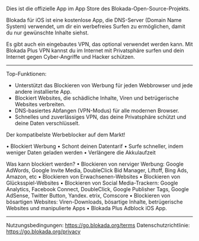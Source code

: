 Dies ist die offizielle App im App Store des Blokada-Open-Source-Projekts.

Blokada für iOS ist eine kostenlose App, die DNS-Server (Domain Name System) verwendet, um dir ein werbefreies Surfen zu ermöglichen, damit du nur gewünschte Inhalte siehst.

Es gibt auch ein eingebautes VPN, das optional verwendet werden kann. Mit Blokada Plus VPN kannst du im Internet mit Privatsphäre surfen und dein Internet gegen Cyber-Angriffe und Hacker schützen.

----

Top-Funktionen:

- Unterstützt das Blockieren von Werbung für jeden Webbrowser und jede andere installierte App.
- Blockiert Websites, die schädliche Inhalte, Viren und betrügerische Websites verbreiten.
- DNS-basiertes Abfangen (VPN-Modus) für alle modernen Browser.
- Schnelles und zuverlässiges VPN, das deine Privatsphäre schützt und deine Daten verschlüsselt.

Der kompatibelste Werbeblocker auf dem Markt!

• Blockiert Werbung • Schont deinen Datentarif • Surfe schneller, indem weniger Daten geladen werden • Verlängere die Akkulaufzeit

Was kann blockiert werden? • Blockieren von nerviger Werbung: Google AdWords, Google Invite Media, DoubleClick Bid Manager, Liftoff, Bing Ads, Amazon, etc • Blockieren von Erwachsenen-Websites • Blockieren von Glücksspiel-Websites • Blockieren von Social Media-Trackern: Google Analytics, Facebook Connect, DoubleClick, Google Publisher Tags, Google AdSense, Twitter Button, Yandex. etrix, Comscore • Blockieren von bösartigen Websites: Viren-Downloads, bösartige Inhalte, betrügerische Websites und manipulierte Apps • Blokada Plus Adblock iOS App.

----

Nutzungsbedingungen: https://go.blokada.org/terms Datenschutzrichtlinie: https://go.blokada.org/privacy
